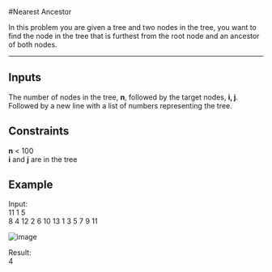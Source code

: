 #Nearest Ancestor

In this problem you are given a tree and two nodes in the tree, you want to find the node in the tree that is furthest from the root node and an ancestor of both nodes.

---


## Inputs
The number of nodes in the tree, **n**, followed by the target nodes, **i, j**.  
Followed by a new line with a list of numbers representing the tree.

## Constraints
**n** < 100  
**i** and **j** are in the tree

## Example

Input:  
11 1 5  
8 4 12 2 6 10 13 1 3 5 7 9 11

![image]()

Result:  
4


